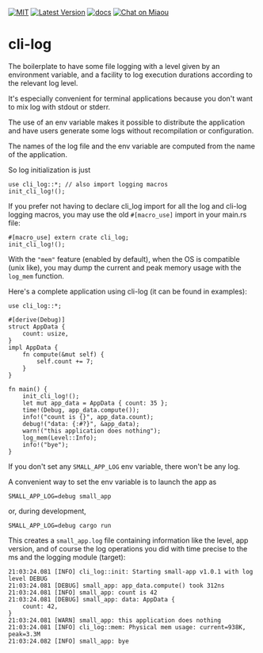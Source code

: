 [![MIT][s2]][l2] [![Latest Version][s1]][l1] [![docs][s3]][l3] [![Chat on Miaou][s4]][l4]

[s1]: https://img.shields.io/crates/v/cli-log.svg
[l1]: https://crates.io/crates/cli-log

[s2]: https://img.shields.io/badge/license-MIT-blue.svg
[l2]: LICENSE

[s3]: https://docs.rs/cli-log/badge.svg
[l3]: https://docs.rs/cli-log/

[s4]: https://miaou.dystroy.org/static/shields/room.svg
[l4]: https://miaou.dystroy.org/3

# cli-log

The boilerplate to have some file logging with a level given by an environment variable,
and a facility to log execution durations according to the relevant log level.

It's especially convenient for terminal applications
because you don't want to mix log with stdout or stderr.

The use of an env variable makes it possible to distribute
the application and have users generate some logs without
recompilation or configuration.

The names of the log file and the env variable are
computed from the name of the application.

So log initialization is just

```
use cli_log::*; // also import logging macros
init_cli_log!();
```

If you prefer not having to declare cli_log import for
all the log and cli-log logging macros, you may use the
old `#[macro_use]` import in your main.rs file:

```
#[macro_use] extern crate cli_log;
init_cli_log!();
```

With the `"mem"` feature (enabled by default), when the OS is compatible
(unix like), you may dump the current and peak memory usage with
the `log_mem` function.


Here's a complete application using cli-log (it can be found in examples):

```
use cli_log::*;

#[derive(Debug)]
struct AppData {
    count: usize,
}
impl AppData {
    fn compute(&mut self) {
        self.count += 7;
    }
}

fn main() {
    init_cli_log!();
    let mut app_data = AppData { count: 35 };
    time!(Debug, app_data.compute());
    info!("count is {}", app_data.count);
    debug!("data: {:#?}", &app_data);
    warn!("this application does nothing");
    log_mem(Level::Info);
    info!("bye");
}
```

If you don't set any `SMALL_APP_LOG` env variable, there won't be any log.

A convenient way to set the env variable is to launch the app as

```cli
SMALL_APP_LOG=debug small_app
```

or, during development,

```cli
SMALL_APP_LOG=debug cargo run
```

This creates a `small_app.log` file containing information like the level,
app version, and of course the log operations you did with time precise to
the ms and the logging module (target):

```log
21:03:24.081 [INFO] cli_log::init: Starting small-app v1.0.1 with log level DEBUG
21:03:24.081 [DEBUG] small_app: app_data.compute() took 312ns
21:03:24.081 [INFO] small_app: count is 42
21:03:24.081 [DEBUG] small_app: data: AppData {
    count: 42,
}
21:03:24.081 [WARN] small_app: this application does nothing
21:03:24.081 [INFO] cli_log::mem: Physical mem usage: current=938K, peak=3.3M
21:03:24.082 [INFO] small_app: bye
```
